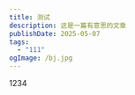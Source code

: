 ```yaml
---
title: 测试
description: 这是一篇有意思的文章
publishDate: 2025-05-07
tags:
  - "111"
ogImage: /bj.jpg
---
```

1234
